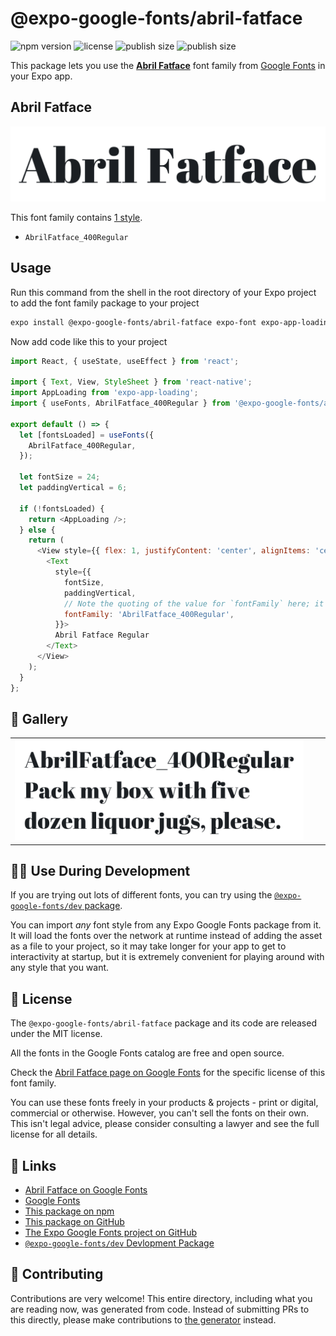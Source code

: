 # @expo-google-fonts/abril-fatface

![npm version](https://flat.badgen.net/npm/v/@expo-google-fonts/abril-fatface)
![license](https://flat.badgen.net/github/license/expo/google-fonts)
![publish size](https://flat.badgen.net/packagephobia/install/@expo-google-fonts/abril-fatface)
![publish size](https://flat.badgen.net/packagephobia/publish/@expo-google-fonts/abril-fatface)

This package lets you use the [**Abril Fatface**](https://fonts.google.com/specimen/Abril+Fatface) font family from [Google Fonts](https://fonts.google.com/) in your Expo app.

## Abril Fatface

![Abril Fatface](./font-family.png)

This font family contains [1 style](#-gallery).

- `AbrilFatface_400Regular`

## Usage

Run this command from the shell in the root directory of your Expo project to add the font family package to your project
```sh
expo install @expo-google-fonts/abril-fatface expo-font expo-app-loading
```

Now add code like this to your project
```js
import React, { useState, useEffect } from 'react';

import { Text, View, StyleSheet } from 'react-native';
import AppLoading from 'expo-app-loading';
import { useFonts, AbrilFatface_400Regular } from '@expo-google-fonts/abril-fatface';

export default () => {
  let [fontsLoaded] = useFonts({
    AbrilFatface_400Regular,
  });

  let fontSize = 24;
  let paddingVertical = 6;

  if (!fontsLoaded) {
    return <AppLoading />;
  } else {
    return (
      <View style={{ flex: 1, justifyContent: 'center', alignItems: 'center' }}>
        <Text
          style={{
            fontSize,
            paddingVertical,
            // Note the quoting of the value for `fontFamily` here; it expects a string!
            fontFamily: 'AbrilFatface_400Regular',
          }}>
          Abril Fatface Regular
        </Text>
      </View>
    );
  }
};

```

## 🔡 Gallery


||||
|-|-|-|
|![AbrilFatface_400Regular](./AbrilFatface_400Regular.ttf.png)||||


## 👩‍💻 Use During Development

If you are trying out lots of different fonts, you can try using the [`@expo-google-fonts/dev` package](https://github.com/expo/google-fonts/tree/master/font-packages/dev#readme).

You can import *any* font style from any Expo Google Fonts package from it. It will load the fonts
over the network at runtime instead of adding the asset as a file to your project, so it may take longer
for your app to get to interactivity at startup, but it is extremely convenient
for playing around with any style that you want.

## 📖 License

The `@expo-google-fonts/abril-fatface` package and its code are released under the MIT license.

All the fonts in the Google Fonts catalog are free and open source.

Check the [Abril Fatface page on Google Fonts](https://fonts.google.com/specimen/Abril+Fatface) for the specific license of this font family.

You can use these fonts freely in your products & projects - print or digital, commercial or otherwise. However, you can't sell the fonts on their own. This isn't legal advice, please consider consulting a lawyer and see the full license for all details.

## 🔗 Links

- [Abril Fatface on Google Fonts](https://fonts.google.com/specimen/Abril+Fatface)
- [Google Fonts](https://fonts.google.com/)
- [This package on npm](https://www.npmjs.com/package/@expo-google-fonts/abril-fatface)
- [This package on GitHub](https://github.com/expo/google-fonts/tree/master/font-packages/abril-fatface)
- [The Expo Google Fonts project on GitHub](https://github.com/expo/google-fonts)
- [`@expo-google-fonts/dev` Devlopment Package](https://github.com/expo/google-fonts/tree/master/font-packages/dev)

## 🤝 Contributing

Contributions are very welcome! This entire directory, including what you are reading now, was generated from code. Instead of submitting PRs to this directly, please make contributions to [the generator](https://github.com/expo/google-fonts/tree/master/packages/generator) instead.
